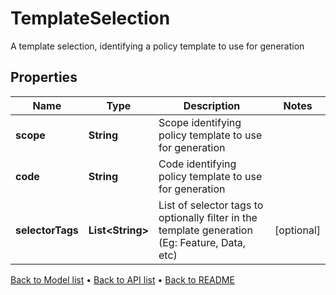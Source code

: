 

# TemplateSelection

A template selection, identifying a policy template to use for generation

## Properties

| Name | Type | Description | Notes |
|------------ | ------------- | ------------- | -------------|
|**scope** | **String** | Scope identifying policy template to use for generation |  |
|**code** | **String** | Code identifying policy template to use for generation |  |
|**selectorTags** | **List&lt;String&gt;** | List of selector tags to optionally filter in the template generation   (Eg: Feature, Data, etc) |  [optional] |



[Back to Model list](../README.md#documentation-for-models) &#8226; [Back to API list](../README.md#documentation-for-api-endpoints) &#8226; [Back to README](../README.md)


